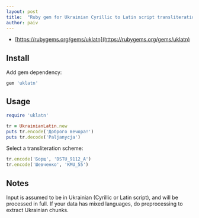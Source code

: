 ```yaml
---
layout: post
title:  "Ruby gem for Ukrainian Cyrillic to Latin script transliteration"
author: paiv
---
```


- [https://rubygems.org/gems/uklatn](https://rubygems.org/gems/uklatn)


Install
--

Add gem dependency:
```ruby
gem 'uklatn'
```


Usage
--

```ruby
require 'uklatn'

tr = UkrainianLatin.new
puts tr.encode('Доброго вечора!')
puts tr.decode('Paljanycja')
```

Select a transliteration scheme:

```ruby
tr.encode('Борщ', 'DSTU_9112_A')
tr.encode('Шевченко', 'KMU_55')
```

Notes
--
Input is assumed to be in Ukrainian (Cyrillic or Latin script), and will be processed in full.
If your data has mixed languages, do preprocessing to extract Ukrainian chunks.

